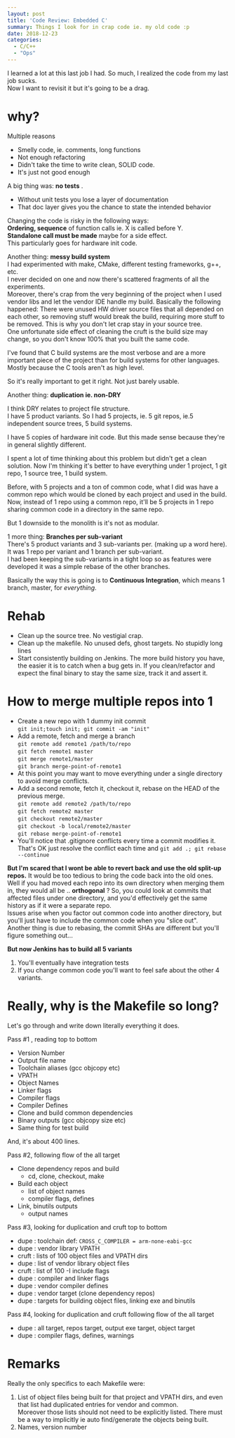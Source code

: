 ```yaml
---
layout: post
title: 'Code Review: Embedded C'
summary: Things I look for in crap code ie. my old code :p
date: 2018-12-23
categories:
  - C/C++
  - "Ops"
---
```

I learned a lot at this last job I had.  So much,
I realized the code from my last job sucks.  
Now I want to revisit it but it's going to be a drag.  
# why?
  
Multiple reasons
* Smelly code, ie. comments, long functions
* Not enough refactoring
* Didn't take the time to write clean, SOLID code.
* It's just not good enough
  
A big thing was:  **no tests** .  
* Without unit tests you lose a layer of documentation
* That doc layer gives you the chance to state the intended behavior
  
Changing the code is risky in the following ways:  
**Ordering, sequence** of function calls ie. X is called before Y.  
**Standalone call must be made** maybe for a side effect.  
This particularly goes for hardware init code.  
  
Another thing:  **messy build system**   
I had experimented with make, CMake, different testing frameworks, g++, etc.  
I never decided on one and now there's scattered fragments of all the experiments.  
Moreover, there's crap from the very beginning of the project when I used
vendor libs and let the vendor IDE handle my build.
Basically the following happened:  There were unused HW driver source files
that all depended on each other, so removing stuff would break the build,
requiring more stuff to be removed.  This is why you don't let crap stay in your source tree.  
One unfortunate side effect of cleaning the cruft is the build size may change,
so you don't know 100% that you built the same code.
  
I've found that C build systems are the most verbose and 
are a more important piece of the project than for build systems for other languages.  
Mostly because the C tools aren't as high level.  
  
So it's really important to get it right.  Not just barely usable.
  
Another thing:  **duplication ie. non-DRY**
  
I think DRY relates to project file structure.  
I have 5 product variants.  So I had 5 projects, 
ie. 5 git repos, ie.5 independent source trees, 5 build systems.
  
I have 5 copies of hardware init code.  But this made sense
because they're in general slightly different.  
  
I spent a lot of time thinking about this problem but didn't get
a clean solution.  Now I'm thinking it's better to have everything
under 1 project, 1 git repo, 1 source tree, 1 build system.
  
Before, with 5 projects and a ton of common code, what I did was
have a common repo which would be cloned by each project and
used in the build.  
Now, instead of 1 repo using a common repo, it'll be 5 projects
in 1 repo sharing common code in a directory in the same repo.  

But 1 downside to the monolith is it's not as modular.  
  
1 more thing:  **Branches per sub-variant**  
There's 5 product variants and 3 sub-variants per.  (making up a word here).  
It was 1 repo per variant and 1 branch per sub-variant.  
I had been keeping the sub-variants in a tight loop so as
features were developed it was a simple rebase of the other branches.  
  
Basically the way this is going is to **Continuous Integration**,
which means 1 branch, master, for _everything_.  

  
  
# Rehab
* Clean up the source tree.  No vestigial crap.
* Clean up the makefile.  No unused defs, ghost targets.  No stupidly long lines
* Start consistently building on Jenkins.
The more build history you have, the easier it is to
catch when a bug gets in.
If you clean/refactor and expect the final binary to stay the same size, track it and assert it.

# How to merge multiple repos into 1
* Create a new repo with 1 dummy init commit  
`git init;touch init; git commit -am "init"`
* Add a remote, fetch and merge a branch  
`git remote add remote1 /path/to/repo`  
`git fetch remote1 master`  
`git merge remote1/master`  
`git branch merge-point-of-remote1`  
* At this point you may want to move everything under a single directory to avoid merge conflicts.
* Add a second remote, fetch it, checkout it, rebase
on the HEAD of the previous merge.  
`git remote add remote2 /path/to/repo`  
`git fetch remote2 master`  
`git checkout remote2/master`  
`git checkout -b local/remote2/master`  
`git rebase merge-point-of-remote1`  
* You'll notice that .gitignore conflicts every time a commit
modifies it.  That's OK just resolve the conflict each time
and `git add .; git rebase --continue`
  
**But I'm scared that I wont be able to revert back and use the old split-up repos.**
It would be too tedious to bring the code back into the old ones.  
Well if you had moved each repo into its own directory when merging them in, they would all be .. __orthogonal__ ?  So, you could
look at commits that affected files under one directory,
and you'd effectively get the same history as if it were a separate repo.  
Issues arise when you factor out common code into another directory, but you'll just have to include the common code when you "slice out".  
Another thing is due to rebasing, the commit SHAs are
different but you'll figure something out...
  
**But now Jenkins has to build all 5 variants**  
1.  You'll eventually have integration tests
2.  If you change common code you'll want to feel safe about the other 4 variants.  
  
    
# Really, why is the Makefile so long?
Let's go through and write down literally everything it does.  

Pass #1 , reading top to bottom
* Version Number
* Output file name
* Toolchain aliases (gcc objcopy etc)
* VPATH
* Object Names
* Linker flags
* Compiler flags
* Compiler Defines 
* Clone and build common dependencies
* Binary outputs (gcc objcopy size etc) 
* Same thing for test build
  
And, it's about 400 lines.

Pass #2, following flow of the all target
* Clone dependency repos and build
  * cd, clone, checkout, make
* Build each object
  * list of object names
  * compiler flags, defines 
* Link, binutils outputs
  * output names

Pass #3, looking for duplication and cruft top to bottom
* dupe  : toolchain def: `CROSS_C_COMPILER = arm-none-eabi-gcc`
* dupe  : vendor library VPATH
* cruft : lists of 100 object files and VPATH dirs
* dupe  : list of vendor library object files
* cruft : list of 100 -I include flags
* dupe  : compiler and linker flags
* dupe  : vendor compiler defines
* dupe  : vendor target (clone dependency repos)
* dupe  : targets for building object files, linking exe and binutils
  
Pass #4, looking for duplication and cruft 
following flow of the all target  
* dupe  : all target, repos target, output exe target, object target
* dupe  : compiler flags, defines, warnings
  
  
# Remarks  
Really the only specifics to each Makefile were:
1.  List of object files being built for that project and VPATH dirs,
and even that list had duplicated entries for vendor and common.  
  Moreover those lists should not need to be explicitly listed.
  There must be a way to implicitly ie auto find/generate the objects
  being built.
2.  Names, version number
